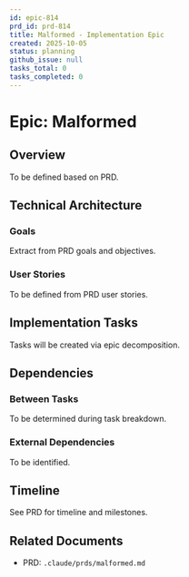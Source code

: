 ```yaml
---
id: epic-814
prd_id: prd-814
title: Malformed - Implementation Epic
created: 2025-10-05
status: planning
github_issue: null
tasks_total: 0
tasks_completed: 0
---
```

# Epic: Malformed

## Overview

To be defined based on PRD.

## Technical Architecture

### Goals
Extract from PRD goals and objectives.

### User Stories
To be defined from PRD user stories.

## Implementation Tasks

Tasks will be created via epic decomposition.

## Dependencies

### Between Tasks
To be determined during task breakdown.

### External Dependencies
To be identified.

## Timeline

See PRD for timeline and milestones.

## Related Documents

- PRD: `.claude/prds/malformed.md`

